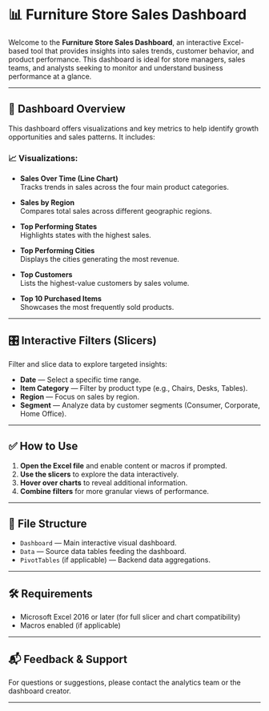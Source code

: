 # 📊 Furniture Store Sales Dashboard

Welcome to the **Furniture Store Sales Dashboard**, an interactive Excel-based tool that provides insights into sales trends, customer behavior, and product performance. This dashboard is ideal for store managers, sales teams, and analysts seeking to monitor and understand business performance at a glance.

---

## 🧾 Dashboard Overview

This dashboard offers visualizations and key metrics to help identify growth opportunities and sales patterns. It includes:

### 📈 Visualizations:

- **Sales Over Time (Line Chart)**  
  Tracks trends in sales across the four main product categories.

- **Sales by Region**  
  Compares total sales across different geographic regions.

- **Top Performing States**  
  Highlights states with the highest sales.

- **Top Performing Cities**  
  Displays the cities generating the most revenue.

- **Top Customers**  
  Lists the highest-value customers by sales volume.

- **Top 10 Purchased Items**  
  Showcases the most frequently sold products.

---

## 🎛️ Interactive Filters (Slicers)

Filter and slice data to explore targeted insights:

- **Date** — Select a specific time range.
- **Item Category** — Filter by product type (e.g., Chairs, Desks, Tables).
- **Region** — Focus on sales by region.
- **Segment** — Analyze data by customer segments (Consumer, Corporate, Home Office).

---

## ✅ How to Use

1. **Open the Excel file** and enable content or macros if prompted.
2. **Use the slicers** to explore the data interactively.
3. **Hover over charts** to reveal additional information.
4. **Combine filters** for more granular views of performance.

---

## 📁 File Structure

- `Dashboard` — Main interactive visual dashboard.
- `Data` — Source data tables feeding the dashboard.
- `PivotTables` (if applicable) — Backend data aggregations.

---

## 🛠️ Requirements

- Microsoft Excel 2016 or later (for full slicer and chart compatibility)
- Macros enabled (if applicable)

---

## 📬 Feedback & Support

For questions or suggestions, please contact the analytics team or the dashboard creator.

---
